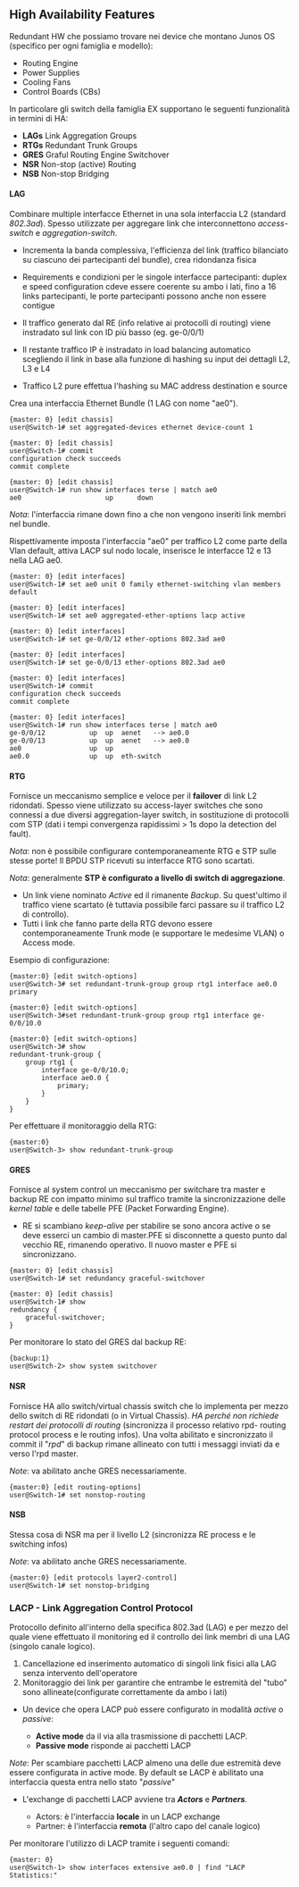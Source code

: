 ## High Availability Features

Redundant HW che possiamo trovare nei device che montano Junos OS (specifico per ogni famiglia e modello):
- Routing Engine
- Power Supplies
- Cooling Fans
- Control Boards (CBs)

In particolare gli switch della famiglia EX supportano le seguenti funzionalità in termini di HA:
- **LAGs** Link Aggregation Groups
- **RTGs** Redundant Trunk Groups
- **GRES** Graful Routing Engine Switchover
- **NSR** Non-stop (active) Routing
- **NSB** Non-stop Bridging

#### LAG
Combinare multiple interfacce Ethernet in una sola interfaccia L2 (standard _802.3ad_). Spesso utilizzate per aggregare link che interconnettono _access-switch_ e _aggregation-switch_.

- Incrementa la banda complessiva, l'efficienza del link (traffico bilanciato su ciascuno dei partecipanti del bundle), crea ridondanza fisica

- Requirements e condizioni per le singole interfacce partecipanti: duplex e speed configuration cdeve essere coerente su ambo i lati, fino a 16 links partecipanti, le porte partecipanti possono anche non essere contigue

- Il traffico generato dal RE (info relative ai protocolli di routing) viene instradato sul link con ID più basso (eg. ge-0/0/1)

- Il restante traffico IP è instradato in load balancing automatico scegliendo il link in base alla funzione di hashing su input dei dettagli L2, L3 e L4

- Traffico L2 pure effettua l'hashing su MAC address destination e source

Crea una interfaccia Ethernet Bundle (1 LAG con nome "ae0").

```
{master: 0} [edit chassis]
user@Switch-1# set aggregated-devices ethernet device-count 1

{master: 0} [edit chassis]
user@Switch-1# commit
configuration check succeeds
commit complete

{master: 0} [edit chassis]
user@Switch-1# run show interfaces terse | match ae0
ae0                     up      down
```

_Nota_: l'interfaccia rimane down fino a che non vengono inseriti link membri nel bundle.

Rispettivamente imposta l'interfaccia "ae0" per traffico L2 come parte della Vlan default, attiva LACP sul nodo locale, inserisce le interfacce 12 e 13 nella LAG ae0.
```
{master: 0} [edit interfaces]
user@Switch-1# set ae0 unit 0 family ethernet-switching vlan members default

{master: 0} [edit interfaces]
user@Switch-1# set ae0 aggregated-ether-options lacp active

{master: 0} [edit interfaces]
user@Switch-1# set ge-0/0/12 ether-options 802.3ad ae0

{master: 0} [edit interfaces]
user@Switch-1# set ge-0/0/13 ether-options 802.3ad ae0

{master: 0} [edit interfaces]
user@Switch-1# commit
configuration check succeeds
commit complete

{master: 0} [edit interfaces]
user@Switch-1# run show interfaces terse | match ae0
ge-0/0/12           up  up  aenet   --> ae0.0
ge-0/0/13           up  up  aenet   --> ae0.0
ae0                 up  up
ae0.0               up  up  eth-switch
```

#### RTG
Fornisce un meccanismo semplice e veloce per il **failover** di link L2 ridondati. Spesso viene utilizzato su access-layer switches che sono connessi a due diversi aggregation-layer switch, in sostituzione di protocolli com STP (dati i tempi convergenza rapidissimi > 1s dopo la detection del fault).

_Nota_: non è possibile configurare contemporaneamente RTG e STP sulle stesse porte!
Il BPDU STP ricevuti su interfacce RTG sono scartati.

_Nota_: generalmente **STP è configurato a livello di switch di aggregazione**.

- Un link viene nominato _Active_ ed il rimanente _Backup_. Su quest'ultimo il traffico viene scartato (è tuttavia possibile farci passare su il traffico L2 di controllo).
- Tutti i link che fanno parte della RTG devono essere contemporaneamente Trunk mode (e supportare le medesime VLAN) o Access mode.

Esempio di configurazione:
```
{master:0} [edit switch-options]
user@Switch-3# set redundant-trunk-group group rtg1 interface ae0.0 primary

{master:0} [edit switch-options]
user@Switch-3#set redundant-trunk-group group rtg1 interface ge-0/0/10.0

{master:0} [edit switch-options]
user@Switch-3# show
redundant-trunk-group {
	group rtg1 {
		interface ge-0/0/10.0;
		interface ae0.0 {
			primary;
		}
	}
}
```
Per effettuare il monitoraggio della RTG:
```
{master:0}
user@Switch-3> show redundant-trunk-group
```

#### GRES
 Fornisce al system control un meccanismo per switchare tra master e backup RE con impatto minimo sul traffico tramite la sincronizzazione delle _kernel table_ e delle tabelle PFE (Packet Forwarding Engine).

- RE si scambiano _keep-alive_ per stabilire se sono ancora active o se deve esserci un cambio di master.PFE si disconnette a questo punto dal vecchio RE, rimanendo operativo. Il nuovo master e PFE si sincronizzano.
```
{master: 0} [edit chassis]
user@Switch-1# set redundancy graceful-switchover

{master: 0} [edit chassis]
user@Switch-1# show
redundancy {
	graceful-switchover;
}
```
Per monitorare lo stato del GRES dal backup RE:
```
{backup:1}
user@Switch-2> show system switchover
```
#### NSR
Fornisce HA allo switch/virtual chassis switch che lo implementa per mezzo dello switch di RE ridondati (o in Virtual Chassis).  _HA perché non richiede restart dei protocolli di routing_ (sincronizza il processo relativo rpd- routing protocol process e le routing infos). Una volta abilitato e sincronizzato il commit il "_rpd_" di backup rimane allineato con tutti i messaggi inviati da e verso l'rpd master.

_Note_: va abilitato anche GRES necessariamente.
```
{master:0} [edit routing-options]
user@Switch-1# set nonstop-routing
```
#### NSB
Stessa cosa di NSR ma per il livello L2 (sincronizza RE process e le switching infos)

_Note_: va abilitato anche GRES necessariamente.
```
{master:0} [edit protocols layer2-control]
user@Switch-1# set nonstop-bridging
```
### LACP - Link Aggregation Control Protocol

Protocollo definito all'interno della specifica 802.3ad (LAG) e per mezzo del quale viene effettuato il monitoring ed il controllo dei link membri di una LAG (singolo canale logico).
1. Cancellazione ed inserimento automatico di singoli link fisici alla LAG senza intervento dell'operatore
2. Monitoraggio dei link per garantire che entrambe le estremità del "tubo" sono allineate(configurate correttamente da ambo i lati)

- Un device che opera LACP può essere configurato in modalità _active_ o _passive_:

    - **Active mode** da il via alla trasmissione di pacchetti LACP. 
    - **Passive mode** risponde ai pacchetti LACP

_Note_: Per scambiare pacchetti LACP almeno una delle due estremità deve essere configurata in active mode. By default se LACP è abilitato una interfaccia questa entra nello stato "_passive_"

- L'exchange di pacchetti LACP avviene tra **_Actors_** e **_Partners_**.

    - Actors: è l'interfaccia **locale** in un LACP exchange
    - Partner: è l'interfaccia **remota** (l'altro capo del canale logico)


Per monitorare l'utilizzo di LACP tramite i seguenti comandi:
```
{master: 0}
user@Switch-1> show interfaces extensive ae0.0 | find "LACP Statistics:"
```











